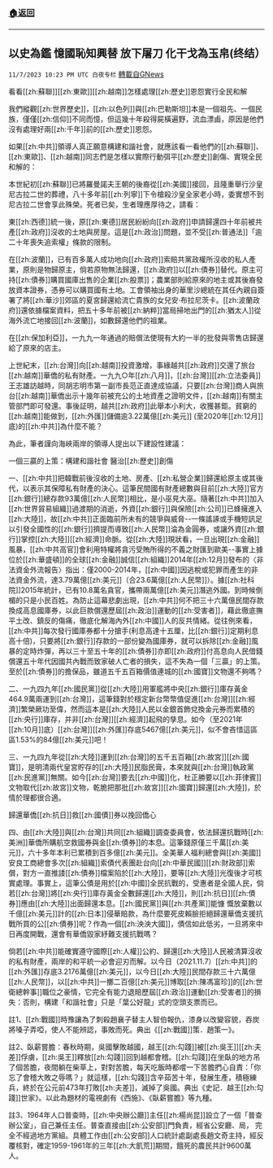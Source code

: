 ###  [:house:返回](README.md)
---


## 以史為鑑  憶國恥知興替  放下屠刀 化干戈為玉帛(终结）
`11/7/2023 10:23 PM UTC 白夜专栏` [轉載自GNews](https://gnews.org/articles/1938510)

看看[[zh:蘇聯]][[zh:東歐]][[zh:越南]]怎樣處理[[zh:歷史]]恩怨實行全民和解

我們縱觀[[zh:世界歷史]]，[[zh:以色列]]與[[zh:巴勒斯坦]]本是一個祖先、一個民族，僅僅[[zh:信仰]]不同而憶，但這幾十年殺得屍橫遍野，流血漂鹵，原因是他們沒有處理好兩[[zh:千年]]前的[[zh:歷史]]恩怨。

如果[[zh:中共]]領導人真正願意構建和諧社會，就應該看一看他們的[[zh:蘇聯]]、[[zh:東歐]]、[[zh:越南]]同志們是怎樣以實際行動弭平[[zh:歷史]]創傷、實現全民和解的：

本世紀初[[zh:蘇聯]]已將羅曼諾夫王朝的後裔從[[zh:美國]]接回，且隆重舉行沙皇尼古拉二世的葬禮，八十多年前[[zh:列寧]]下令槍殺沙皇全家老小時，委實想不到尼古拉二世會享此殊榮。死者已矣，生者理應厚待之，請看：

東[[zh:西德]]統一後，原[[zh:東德]]居民紛紛向[[zh:政府]]申請歸還四十年前被共產[[zh:政府]]沒收的土地與房屋。這是[[zh:政治]]問題，並不受[[zh:普通法]]「逾二十年喪失追索權」條款的限制。

在[[zh:波蘭]]，已有百多萬人成功地向[[zh:政府]]索賠共黨政權所沒收的私人產業，原則是物歸原主，倘若原物無法歸還，[[zh:政府]]以[[zh:債券]]替代。原主可持[[zh:債券]]購買國庫出售的企業[[zh:股票]]；農業部則給原來的地主或其後裔發放資本證券，憑券可以購買國有土地。工會領袖出身的華里沙總統在其任內親自簽署了將[[zh:華沙]]郊區的夏宮歸還給流亡貴族的女兒安‧布拉尼茨卡。[[zh:波蘭政府]]還依據檔案資料，把五十多年前被[[zh:納粹]]當局掃地出門的[[zh:猶太人]]從海外流亡地接回[[zh:波蘭]]，如數歸還他們的祖業。

在[[zh:保加利亞]]，一九九一年通過的賠償法使現有大約一半的批發與零售店歸還給了原來的店主。

上世紀末，[[zh:台灣]]向[[zh:越南]]投資激增，事緣越共[[zh:政府]]交還了旅台[[zh:越南]]華僑的私有財產。一九九○年[[zh:八月]]，[[zh:台灣]][[zh:立法委員]]王志雄訪越時，同胡志明市第一副市長范正直達成協議，只要[[zh:台灣]]商人與旅台[[zh:越南]]華僑出示十幾年前被充公的土地資產之證明文件，[[zh:越南]]有關主管部門即可發還。事後証明，越共[[zh:政府]]此舉本小利大，收獲甚鉅。貧窮的[[zh:越南]]能做到，[[zh:外匯]]儲備逾3.22萬億[[zh:美元]] (至2020年[[zh:12月]]底)的[[zh:中共]]為什麼不能？

 為此，筆者謹向海峽兩岸的領導人提出以下建設性建議：

一個三贏的上策：構建和諧社會  醫治[[zh:歷史]]創傷

一、[[zh:中共]]把韓戰前後沒收的土地、房產、[[zh:私營企業]]歸還給原主或其後代，以表示其保障私有財產的決心。這筆民間國有財產總數與目前[[zh:大陸]]官方[[zh:銀行]]總存款93萬億[[zh:人民幣]]相比，是小巫見大巫。隨著[[zh:中共]]加入[[zh:世界貿易組織]]過渡期的消逝，外資[[zh:銀行]]與保險[[zh:公司]]已蜂擁進入[[zh:大陸]]，故[[zh:中共]]正面臨前所未有的競爭與威脅\--一條謠諑或手機短訊足以引發全國性的[[zh:銀行]]擠提而導致[[zh:人民幣]]淪為金圓券，或讓外資[[zh:銀行]]掌控[[zh:大陸]][[zh:經濟]]命脈。從[[zh:大陸]]現狀看，一旦出現[[zh:金融]]風暴，[[zh:中共高官]]會利用特權將貪污受賄所得的不義之財匯到歐美\--事實上據位於[[zh:華盛頓]]的全球[[zh:金融]]誠信[[zh:組織]]2014年[[zh:12月]]發布的〈非法資金外流報告〉指出：僅2000-2014年，[[zh:中國]]因逃稅或犯罪而產生的非法資金外流，達3.79萬億[[zh:美元]]（合23.6萬億[[zh:人民幣]]）。據[[zh:社科院]]2015年統計，已有10.8萬名貪官，攜帶兩萬億[[zh:美元]]潛逃外國。到時候倒楣的只是小民百姓。為防止這幕悲劇出現，[[zh:中共]]何不把三十六萬億民間存款換成高息國庫券，以此巨款償還歷屆[[zh:政治]]運動的[[zh:受害者]]，藉此徹底撫平土改、鎮反的傷痛，徹底化解海內外[[zh:中國]]人的反共情緒。從往例來看，[[zh:中共]]每次發行國庫券都十分搶手(利息高達十五厘，比[[zh:銀行]]定期利息高十倍)，只要將[[zh:銀行]]存款的一部份變為國庫券，就可以拆除[[zh:金融]]風暴的定時炸彈，再以三十至五十年的[[zh:債券]]亦即[[zh:政府]]付高息向人民借錢償還五十年代因國共內戰而致家破人亡者的損失，這不失為一個「三贏」的上策。至於[[zh:債券]]的擔保品，雖道五千五百箱價值連城的[[zh:國寶]]文物還不夠嗎？

二、一九四九年[[zh:國民黨]]從[[zh:大陸]]用軍艦將中央[[zh:銀行]]庫存黃金464.9萬兩運到[[zh:台灣]]，這筆錢對於穩定新台幣幣值促進[[zh:台灣]][[zh:經濟]]繁榮厥功至偉，然而這本是[[zh:大陸]]人民以金銀首飾兌換金元券而累積的[[zh:央行]]庫存，并非[[zh:台灣]][[zh:經濟]]起飛的孳息。如今（至2021年[[zh:10月]]底）[[zh:台灣]][[zh:外匯]]存底5467億[[zh:美元]]，似不會吝惜這區區1.53%的84億[[zh:美元]]吧！

三、一九四九年從[[zh:大陸]]運到[[zh:台灣]]的五千五百箱[[zh:故宮]][[zh:國寶]]，是明清兩代皇宮貯存的[[zh:大陸]]民脂民膏，本來就與[[zh:台灣]]執政黨[[zh:民進黨]]無關。如今[[zh:台灣]]要去[[zh:中國]]化，杜正勝要以[[zh:菲律賓]]文物取代[[zh:故宮]]文物，乾脆把那批[[zh:故宮]][[zh:國寶]]歸還[[zh:大陸]]，於情於理都很合適。

歸還華僑[[zh:抗日]]救[[zh:國債]]券以挽回僑心

四、由[[zh:大陸]]與[[zh:台灣]]共同[[zh:組織]]調查委員會，依法歸還抗戰時[[zh:美洲]]華僑所購航空救國券與金[[zh:債券]]的本息。這筆錢原僅三千萬[[zh:美元]]，六十多年本利已累積到百多億[[zh:美元]]。全美華人福利總會與[[zh:美國]]安良工商總會多次[[zh:組織]]索債代表團赴台向[[zh:中華民國]][[zh:財政部]]索償，對方一直推諉[[zh:債券]]檔案陷於[[zh:大陸]]，要等[[zh:大陸]]光復後才可核實處理。事實上，這筆公債是用於[[zh:中國]]全民抗戰的，受惠者是全國人民，倘若[[zh:台灣]]將[[zh:央行]]庫存黃金全數歸還[[zh:大陸]]，則[[zh:抗日]][[zh:債券]]應由[[zh:大陸]]出面歸還本息。[[zh:國民黨]]與[[zh:共產黨]]能慷 慨放棄數以千億[[zh:美元]]計的[[zh:日本]]侵華賠款，為什麼要死皮賴臉拒絕歸還華僑支援抗戰所買的公[[zh:債券]]呢？作為一個[[zh:泱泱大國]]，債信如此低劣，一旦將來中日再度開戰，還會有華僑毀家紓難支援抗戰嗎？

倘若[[zh:中共]]能確實遵守國際[[zh:人權]]公約、歸還[[zh:大陸]]人民被清算沒收的私有財產，兩岸的和平統一必會迎刃而解。以今日（2021.11.7）[[zh:中共]]的[[zh:外匯]]存底3.2176萬億[[zh:美元]]，以今日[[zh:大陸]]民間存款三十六萬億[[zh:人民幣]]，以[[zh:中共]]一擲二百億[[zh:美元]]博取[[zh:陳馮富珍]]的[[zh:世衛總幹事]]職位之豪情，它完全有能力退賠歷屆[[zh:政治]]運動[[zh:受害者]]的損失：否則，構建「和諧社會」只是「葉公好龍」式的空頭支票而已。

註1、[[zh:戰國]]時豫讓為了刺殺趙襄子替主人智伯報仇，漆身以改變容貌，吞炭將嗓子弄啞，使人不能辨認，事敗而死。典出《[[zh:戰國]]策．趙策一》。

註2、臥薪嘗膽：春秋時期，吳國擊敗越國，越王[[zh:勾踐]]被[[zh:吳王]][[zh:夫差]]俘虜，[[zh:吳王]]釋放[[zh:勾踐]]回到越都會稽。[[zh:勾踐]]在坐臥的地方吊了個苦膽，夜間躺在柴草上，對對苦膽，每天吃飯時都嚐一下苦膽捫心自責：「你忘了會稽大敗之辱嗎？」就這樣，[[zh:勾踐]]含辛茹苦十年，發展生產，積極練兵，終於在公元前473年打敗[[zh:夫差]]，滅掉了吳國。典出《史記．越王[[zh:勾踐]]世家》。以此為題材的電視劇有《西施》、《臥薪嘗膽》等九種。

註3、1964年人口普查時，[[zh:中央辦公廳]]主任[[zh:楊尚昆]]設立了一個「普查辦公室」，自己兼任主任。普查直接由[[zh:公安部]]門負責，經省公安廳、局， 完全不經過地方黨組。具體工作由[[zh:公安部]]人口統計處副處長趙文奇主持，經反覆核對，確定1959-1961年的三年[[zh:大飢荒]]期間，餓死的農民共計9600萬人。
